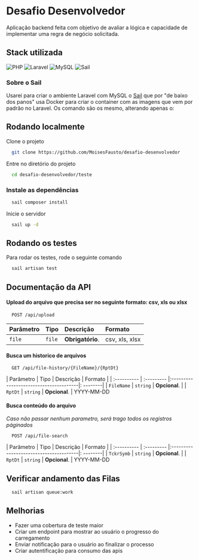 
# Desafio Desenvolvedor

Aplicação backend feita com objetivo de avaliar a lógica e capacidade de implementar uma regra de negócio solicitada.

## Stack utilizada
![PHP](https://img.shields.io/badge/php-%23777BB4.svg?style=plastic&logo=php&logoColor=white)
![Laravel](https://img.shields.io/badge/laravel-%23FF2D20.svg?style=plastic&logo=laravel&logoColor=white)
![MySQL](https://img.shields.io/badge/mysql-4479A1.svg?style=plastic&logo=mysql&logoColor=white)
![Sail](https://img.shields.io/badge/sail-%230db7ed.svg?style=plastic&logo=docker&logoColor=white)

### Sobre o Sail

Usarei para criar o ambiente Laravel com MySQL o [Sail](https://laravel.com/docs/11.x/installation#docker-installation-using-sail) que por "de baixo dos panos" usa Docker para criar
o container com as imagens que vem por padrão no Laravel. Os comando são os mesmo, alterando apenas o:

## Rodando localmente

Clone o projeto

```bash
  git clone https://github.com/MoisesFausto/desafio-desenvolvedor
```

Entre no diretório do projeto

```bash
  cd desafio-desenvolvedor/teste
```

### Instale as dependências

```bash
  sail composer install
```

Inicie o servidor

```bash
  sail up -d
```


## Rodando os testes

Para rodar os testes, rode o seguinte comando

```bash
  sail artisan test
```

## Documentação da API

#### Upload do arquivo que precisa ser no seguinte formato: csv, xls ou xlsx

```http
  POST /api/upload
```

| Parâmetro   | Tipo       | Descrição                          | Formato |
| :---------- | :--------- | :--------------------------------- |:--------|
| `file` | `file` | **Obrigatório**. | csv, xls, xlsx

#### Busca um historico de arquivos

```http
  GET /api/file-history/{FileName}/{RptDt}
```

| Parâmetro   | Tipo       | Descrição                              | Formato |
| :---------- | :--------- |:---------------------------------------|: --------|
| `FileName`      | `string` | **Opcional**.                          |
| `RptDt`      | `string` | **Opcional**.                          | YYYY-MM-DD

#### Busca conteúdo do arquivo
_Caso não passar nenhum parametro, será trago todos os registros páginados_

```http
  POST /api/file-search
```
| Parâmetro   | Tipo       | Descrição                              | Formato |
| :---------- | :--------- |:---------------------------------------|: --------|
| `TckrSymb`      | `string` | **Opcional**.                          |
| `RptDt`      | `string` | **Opcional**.                          | YYYY-MM-DD

## Verificar andamento das Filas

```bash
  sail artisan queue:work
```

## Melhorias

* Fazer uma cobertura de teste maior
* Criar um endpoint para mostrar ao usuário o progresso do carregamento
* Enviar notificação para o usuário ao finalizar o processo
* Criar autentificação para consumo das apis
